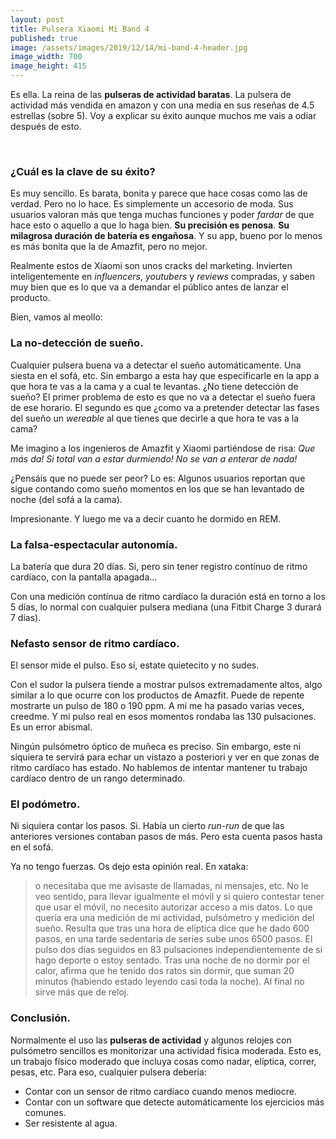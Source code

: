 ```yaml
---
layout: post
title: Pulsera Xiaomi Mi Band 4
published: true
image: /assets/images/2019/12/14/mi-band-4-header.jpg
image_width: 700
image_height: 415
---
```



Es ella. La reina de las **pulseras de actividad baratas**. La pulsera de actividad más vendida en amazon y con una 
media en sus reseñas de 4.5 estrellas (sobre 5). Voy a explicar su éxito aunque muchos me vais a odiar después de esto.


<amp-img alt="Colores de la Xiaomi Mi Band 4" 
    width="700" height="415" layout="responsive"
    src="/assets/images/2019/12/14/mi-band-4-header.webp">        
    <amp-img fallback alt="Colores de la Xiaomi Mi Band 4" 
        width="700" height="415" layout="responsive"
        src="/assets/images/2019/12/14/mi-band-4-header.jpg">
    </amp-img>
</amp-img>


### ¿Cuál es la clave de su éxito?

Es muy sencillo. Es barata, bonita y parece que hace cosas como las de verdad. Pero no lo hace. Es simplemente un 
accesorio de moda. Sus usuarios valoran más que tenga muchas funciones y poder *fardar* de que hace esto o aquello
a que lo haga bien. **Su precisión es penosa**. **Su milagrosa duración de batería es engañosa**. Y su app, bueno
por lo menos es más bonita que la de Amazfit, pero no mejor.

Realmente estos de Xiaomi son unos cracks del marketing. Invierten inteligentemente en *influencers*, *youtubers* y *reviews* 
compradas, y saben muy bien que es lo que va a demandar el público antes de lanzar el producto.

Bien, vamos al meollo:


### La no-detección de sueño.

Cualquier pulsera buena va a detectar el sueño automáticamente. Una siesta en el sofá, etc. Sin embargo a esta hay que
especificarle en la app a que hora te vas a la cama y a cual te levantas. ¿No tiene detección de sueño? El primer 
problema de esto es que no va a detectar el sueño fuera de ese horario. El segundo es que ¿como va a pretender 
detectar las fases del sueño un *wereable* al que tienes que decirle a que hora te vas a la cama?

Me imagino a los ingenieros de Amazfit y Xiaomi partiéndose de risa: *Que más da! Si total van a estar durmiendo! No se 
van a enterar de nada!*

¿Pensáis que no puede ser peor? Lo es: Algunos usuarios reportan que sigue contando como sueño momentos en los que 
se han levantado de noche (del sofá a la cama).

Impresionante. Y luego me va a decir cuanto he dormido en REM. 


### La falsa-espectacular autonomía.

La batería que dura 20 días. Si, pero sin tener registro contínuo de ritmo cardíaco, con la pantalla apagada...

Con una medición contínua de ritmo cardíaco la duración está en torno a los 5 días, lo normal con cualquier pulsera mediana
(una Fitbit Charge 3 durará 7 días).


### Nefasto sensor de ritmo cardíaco.

El sensor mide el pulso. Eso sí, estate quietecito y no sudes. 

Con el sudor la pulsera tiende a mostrar pulsos extremadamente altos, algo similar a lo que ocurre con los productos 
de Amazfit. Puede de repente mostrarte un pulso de 180 o 190 ppm. A mi me ha pasado varias veces, creedme. Y mi pulso 
real en esos momentos rondaba las 130 pulsaciones. Es un error abismal.  

Ningún pulsómetro óptico de muñeca es preciso. Sin embargo, este ni siquiera te servirá para echar
un vistazo a posteriori y ver en que zonas de ritmo cardíaco has estado. No hablemos de intentar mantener tu
trabajo cardíaco dentro de un rango determinado.


### El podómetro.

Ni siquiera contar los pasos. Si. Había un cierto *run-run* de que las anteriores versiones contaban pasos de más. 
Pero esta cuenta pasos hasta en el sofá. 

Ya no tengo fuerzas. Os dejo esta opinión real. En xataka:

> o necesitaba que me avisaste de llamadas, ni mensajes, etc. No le veo sentido, para llevar igualmente el móvil y
 si quiero contestar tener que usar el móvil, no necesito autorizar acceso a mis datos. Lo que quería era una medición 
 de mi actividad, pulsómetro y medición del sueño. Resulta que tras una hora de elíptica dice que he dado 600 pasos,
 en una tarde sedentaria de series sube unos 6500 pasos. El pulso dos días seguidos en 83 pulsaciones 
 independientemente de si hago deporte o estoy sentado. Tras una noche de no dormir por el calor, 
 afirma que he tenido dos ratos sin dormir, que suman 20 minutos (habiendo estado leyendo casi toda la noche). 
 Al final no sirve más que de reloj.
 
  
### Conclusión.

Normalmente el uso las **pulseras de actividad** y algunos relojes con pulsómetro sencillos es monitorizar una
actividad física moderada. Esto es, un trabajo físico moderado que incluya cosas como nadar, elíptica, correr, pesas, etc.
Para eso, cualquier pulsera debería:


* Contar con un sensor de ritmo cardíaco cuando menos mediocre.
* Contar con un software que detecte automáticamente los ejercicios más comunes.
* Ser resistente al agua.
